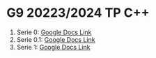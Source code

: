 # G9 20223/2024 TP C++

1. Serie 0:  [Google Docs Link](https://docs.google.com/document/d/164jj22kH6EuSdk-xGHyaL3SeK_9BArElxK0c5Q40BDE/edit?usp=sharing)
2. Serie 0.1: [Google Docs Link](https://docs.google.com/document/d/1jcbAcVsEBKgz-DzDk0RoCs4j_RoFsFG0hUePMi5g640/edit?usp=sharing)
3. Serie 1: [Google Docs Link](https://docs.google.com/document/d/1zjWuB0iyXXNkYZ0OItdvMQOthcxO80xeNYrDVtW73lU/edit?usp=sharing)